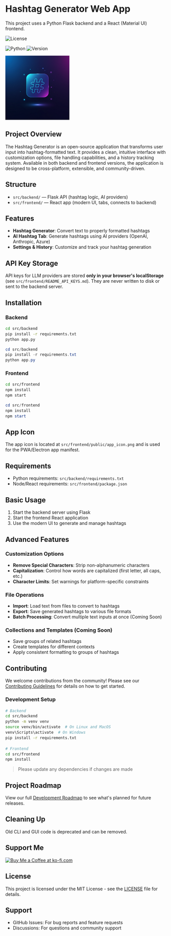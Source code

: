 # Hashtag Generator Web App

This project uses a Python Flask backend and a React (Material UI) frontend.

![License](https://img.shields.io/badge/License-MIT-blue.svg)

![Python](https://img.shields.io/badge/Python-3.7+-green.svg)
![Version](https://img.shields.io/badge/Version-0.1.1-orange.svg)

<img src="assets/images/logo.png" alt="Hashtag Generator Logo" style="width: 200px; height: 200px;"/>

## Project Overview

The Hashtag Generator is an open-source application that transforms user input into hashtag-formatted text. It provides a clean, intuitive interface with customization options, file handling capabilities, and a history tracking system. Available in both backend and frontend versions, the application is designed to be cross-platform, extensible, and community-driven.

## Structure

- `src/backend/` — Flask API (hashtag logic, AI providers)
- `src/frontend/` — React app (modern UI, tabs, connects to backend)

## Features

- **Hashtag Generator**: Convert text to properly formatted hashtags
- **AI Hashtag Tab**: Generate hashtags using AI providers (OpenAI, Anthropic, Azure)
- **Settings & History**: Customize and track your hashtag generation

## API Key Storage

API keys for LLM providers are stored **only in your browser's localStorage** (see `src/frontend/README_API_KEYS.md`). They are never written to disk or sent to the backend server.

## Installation

### Backend

```bash
cd src/backend
pip install -r requirements.txt
python app.py
```

```powershell
cd src/backend
pip install -r requirements.txt
python app.py
```

### Frontend

```bash
cd src/frontend
npm install
npm start
```

```powershell
cd src/frontend
npm install
npm start
```

## App Icon

The app icon is located at `src/frontend/public/app_icon.png` and is used for the PWA/Electron app manifest.

## Requirements

- Python requirements: `src/backend/requirements.txt`
- Node/React requirements: `src/frontend/package.json`

## Basic Usage

1. Start the backend server using Flask
2. Start the frontend React application
3. Use the modern UI to generate and manage hashtags

## Advanced Features

### Customization Options

- **Remove Special Characters**: Strip non-alphanumeric characters
- **Capitalization**: Control how words are capitalized (first letter, all caps, etc.)
- **Character Limits**: Set warnings for platform-specific constraints

### File Operations

- **Import**: Load text from files to convert to hashtags
- **Export**: Save generated hashtags to various file formats
- **Batch Processing**: Convert multiple text inputs at once (Coming Soon)

### Collections and Templates (Coming Soon)

- Save groups of related hashtags
- Create templates for different contexts
- Apply consistent formatting to groups of hashtags

## Contributing

We welcome contributions from the community! Please see our [Contributing Guidelines](CONTRIBUTING.md) for details on how to get started.

### Development Setup

```bash
# Backend
cd src/backend
python -m venv venv
source venv/bin/activate  # On Linux and MacOS
venv\Scripts\activate  # On Windows
pip install -r requirements.txt

# Frontend
cd src/frontend
npm install
```

> Please update any dependencies if changes are made

## Project Roadmap

View our full [Development Roadmap](ROADMAP.md) to see what's planned for future releases.

## Cleaning Up

Old CLI and GUI code is deprecated and can be removed.

## Support Me

<a href='https://ko-fi.com/R6R51CIYSP' target='_blank'><img height='36' style='border:0px;height:36px;' src='https://storage.ko-fi.com/cdn/kofi6.png?v=6' border='0' alt='Buy Me a Coffee at ko-fi.com' /></a>

## License

This project is licensed under the MIT License - see the [LICENSE](LICENSE) file for details.

## Support

- GitHub Issues: For bug reports and feature requests
- Discussions: For questions and community support
